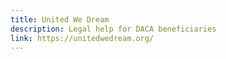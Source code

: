 ```yaml
---
title: United We Dream
description: Legal help for DACA beneficiaries
link: https://unitedwedream.org/
---
```

